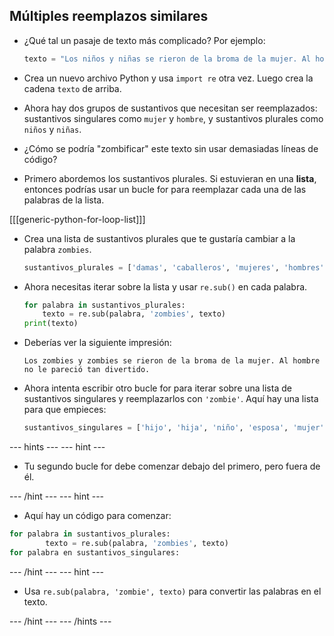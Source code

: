 ## Múltiples reemplazos similares

- ¿Qué tal un pasaje de texto más complicado? Por ejemplo:

    ```python
    texto = "Los niños y niñas se rieron de la broma de la mujer. Al hombre no le pareció tan divertido."
    ```

- Crea un nuevo archivo Python y usa `import re` otra vez. Luego crea la cadena `texto` de arriba.

- Ahora hay dos grupos de sustantivos que necesitan ser reemplazados: sustantivos singulares como `mujer` y `hombre`, y sustantivos plurales como `niños` y `niñas`.

- ¿Cómo se podría "zombificar" este texto sin usar demasiadas líneas de código?

- Primero abordemos los sustantivos plurales. Si estuvieran en una **lista**, entonces podrías usar un bucle for para reemplazar cada una de las palabras de la lista.

[[[generic-python-for-loop-list]]]

- Crea una lista de sustantivos plurales que te gustaría cambiar a la palabra `zombies`.

    ```python
    sustantivos_plurales = ['damas', 'caballeros', 'mujeres', 'hombres', 'hijos', 'niños', 'niñas']
    ```

- Ahora necesitas iterar sobre la lista y usar `re.sub()` en cada palabra.

    ```python
    for palabra in sustantivos_plurales:
        texto = re.sub(palabra, 'zombies', texto)
    print(texto)
    ```

- Deberías ver la siguiente impresión:

    ```
    Los zombies y zombies se rieron de la broma de la mujer. Al hombre no le pareció tan divertido.
    ```

- Ahora intenta escribir otro bucle for para iterar sobre una lista de sustantivos singulares y reemplazarlos con `'zombie'`. Aquí hay una lista para que empieces:

    ```python
    sustantivos_singulares = ['hijo', 'hija', 'niño', 'esposa', 'mujer', 'señora', 'señorita', 'esposo', 'hombre', 'señor', 'caballero', 'dama']
    ```

--- hints --- --- hint ---

- Tu segundo bucle for debe comenzar debajo del primero, pero fuera de él.

--- /hint --- --- hint ---

- Aquí hay un código para comenzar:

```python
for palabra in sustantivos_plurales:
        texto = re.sub(palabra, 'zombies', texto)
for palabra en sustantivos_singulares:
```

--- /hint --- --- hint ---

- Usa `re.sub(palabra, 'zombie', texto)` para convertir las palabras en el texto.

--- /hint --- --- /hints ---
